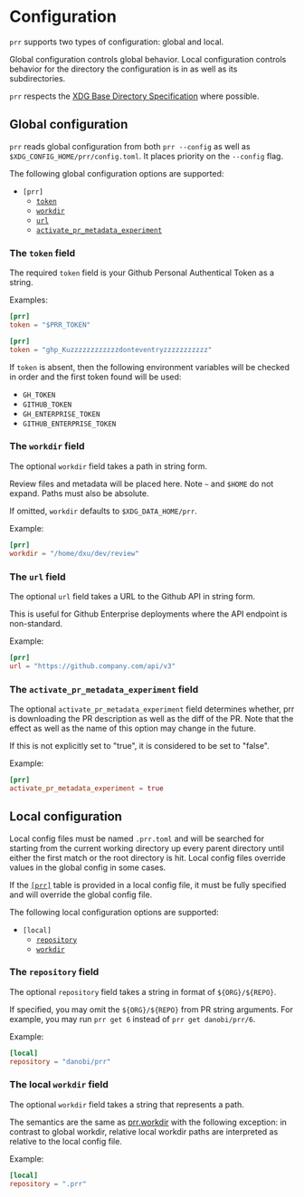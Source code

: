 # Configuration

`prr` supports two types of configuration: global and local.

Global configuration controls global behavior. Local configuration controls
behavior for the directory the configuration is in as well as its
subdirectories.

`prr` respects the [XDG Base Directory Specification][0] where possible.

## Global configuration

`prr` reads global configuration from both `prr --config` as well as
`$XDG_CONFIG_HOME/prr/config.toml`. It places priority on the `--config` flag.

The following global configuration options are supported:

* `[prr]`
    * [`token`](#the-token-field)
    * [`workdir`](#the-workdir-field)
    * [`url`](#the-url-field)
    * [`activate_pr_metadata_experiment`](#the-activate_pr_metadata_experiment-field)

### The `token` field

The required `token` field is your Github Personal Authentical Token as a
string.

Examples:

```toml
[prr]
token = "$PRR_TOKEN"
```

```toml
[prr]
token = "ghp_Kuzzzzzzzzzzzzdonteventryzzzzzzzzzzz"
```

If `token` is absent, then the following environment variables will be checked in order and 
the first token found will be used:

- `GH_TOKEN`
- `GITHUB_TOKEN`
- `GH_ENTERPRISE_TOKEN`
- `GITHUB_ENTERPRISE_TOKEN`

### The `workdir` field

The optional `workdir` field takes a path in string form.

Review files and metadata will be placed here. Note `~` and `$HOME` do not
expand. Paths must also be absolute.

If omitted, `workdir` defaults to `$XDG_DATA_HOME/prr`.

Example:

```toml
[prr]
workdir = "/home/dxu/dev/review"
```

### The `url` field

The optional `url` field takes a URL to the Github API in string form.

This is useful for Github Enterprise deployments where the API endpoint is non-standard.

Example:

```toml
[prr]
url = "https://github.company.com/api/v3"
```

### The `activate_pr_metadata_experiment` field

The optional `activate_pr_metadata_experiment` field determines whether,
prr is downloading the PR description as well as the diff of the PR. Note
that the effect as well as the name of this option may change in the
future.

If this is not explicitly set to "true", it is considered to be set to
"false".

Example:

```toml
[prr]
activate_pr_metadata_experiment = true
```

## Local configuration

Local config files must be named `.prr.toml` and will be searched for starting
from the current working directory up every parent directory until either the
first match or the root directory is hit. Local config files override values in
the global config in some cases.

If the [`[prr]`](#global-configuration) table is provided in a local config
file, it must be fully specified and will override the global config file.

The following local configuration options are supported:

* `[local]`
    * [`repository`](#the-repository-field)
    * [`workdir`](#the-local-workdir-field)

### The `repository` field

The optional `repository` field takes a string in format of
`${ORG}/${REPO}`.

If specified, you may omit the `${ORG}/${REPO}` from PR string arguments.
For example, you may run `prr get 6` instead of `prr get danobi/prr/6`.


Example:

```toml
[local]
repository = "danobi/prr"
```

### The local `workdir` field

The optional `workdir` field takes a string that represents a path.

The semantics are the same as [prr.workdir](#the-workdir-field) with the
following exception: in contrast to global workdir, relative local workdir
paths are interpreted as relative to the local config file.

Example:

```toml
[local]
repository = ".prr"
```

[0]: https://specifications.freedesktop.org/basedir-spec/basedir-spec-latest.html
